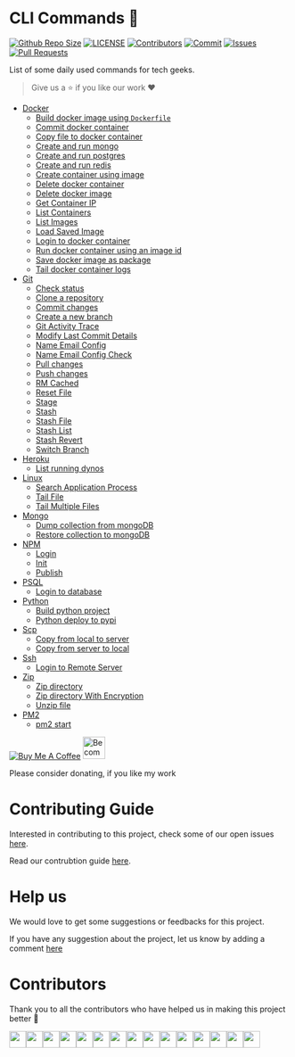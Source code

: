 # CLI Commands :bookmark:

[![Github Repo Size](https://img.shields.io/github/repo-size/arshadkazmi42/ak-cli.svg)](https://github.com/arshadkazmi42/ak-cli)
[![LICENSE](https://img.shields.io/github/license/arshadkazmi42/ak-cli.svg)](https://github.com/arshadkazmi42/ak-cli/LICENSE)
[![Contributors](https://img.shields.io/github/contributors/arshadkazmi42/ak-cli.svg)](https://github.com/arshadkazmi42/ak-cli/graphs/contributors)
[![Commit](https://img.shields.io/github/last-commit/arshadkazmi42/ak-cli.svg)](https://github.com/arshadkazmi42/ak-cli/commits/master)
[![Issues](https://img.shields.io/github/issues/arshadkazmi42/ak-cli.svg)](https://github.com/arshadkazmi42/ak-cli/issues)
[![Pull Requests](https://img.shields.io/github/issues-pr/arshadkazmi42/ak-cli.svg)](https://github.com/arshadkazmi42/ak-cli/pulls)

List of some daily used commands for tech geeks.

> Give us a :star: if you like our work :heart:

- [Docker](commands/docker#docker-point_left)
    - [Build docker image using `Dockerfile`](commands/docker/docker-build-image-with-dockerfile.md)
    - [Commit docker container](commands/docker/docker-container-commit.md)
    - [Copy file to docker container](commands/docker/docker-cp.md)
    - [Create and run mongo](commands/docker/docker-mongo-create.md)
    - [Create and run postgres](commands/docker/docker-postgres-create.md)
    - [Create and run redis](commands/docker/docker-redis-create.md)
    - [Create container using image](commands/docker/docker-container-create.md)
    - [Delete docker container](commands/docker/docker-container-rm.md)
    - [Delete docker image](commands/docker/docker-image-rm.md)
    - [Get Container IP](commands/docker/docker-container-ip.md)
    - [List Containers](commands/docker/docker-container-list.md)
    - [List Images](commands/docker/docker-images-list.md)
    - [Load Saved Image](commands/docker/docker-load.md)
    - [Login to docker container](commands/docker/docker-login.md)
    - [Run docker container using an image id](commands/docker/docker-run.md)
    - [Save docker image as package](commands/docker/docker-save.md)
    - [Tail docker container logs](commands/docker/docker-logs-tail.md)
- [Git](commands/git#git-point_left)
    - [Check status](commands/git/git-status.md)
    - [Clone a repository](commands/git/git-clone-repo.md)
    - [Commit changes](commands/git/git-commit.md)
    - [Create a new branch](commands/git/git-new-branch.md)
    - [Git Activity Trace](commands/git/git-reflog.md)
    - [Modify Last Commit Details](git-commit-amend.md)
    - [Name Email Config](commands/git/git-name-email-config.md)
    - [Name Email Config Check](commands/git/git-name-email-config-check.md)
    - [Pull changes](commands/git/git-pull.md)
    - [Push changes](commands/git/git-push.md)
    - [RM Cached](commands/git/git-rm-cached.md)
    - [Reset File](commands/git/git-reset.md)
    - [Stage](commands/git/git-stage.md)
    - [Stash](commands/git/git-stash.md)
    - [Stash File](commands/git/git-stash-file.md)
    - [Stash List](commands/git/git-stash-list.md)
    - [Stash Revert](commands/git/git-stash-revert.md)
    - [Switch Branch](commands/git/git-switch-branch.md)
- [Heroku](commands/heroku#heroku-point_left)
    - [List running dynos](commands/heroku/heroku-ps.md)
- [Linux](commands/linux#linux-point_left)
    - [Search Application Process](commands/linux/search-application-process.md)
    - [Tail File](commands/linux/tail-one-file.md)
    - [Tail Multiple Files](commands/linux/tail-multiple-files.md)
- [Mongo](commands/mongo#mongo-point_left)
    - [Dump collection from mongoDB](commands/mongo/mongo-dump-collection.md)
    - [Restore collection to mongoDB](commands/mongo/mongo-restore-collection.md)
- [NPM](commands/npm#npm-point_left)
    - [Login](commands/npm/npm-login.md)
    - [Init](commands/npm/npm-init.md)
    - [Publish](commands/npm/npm-publish.md)
- [PSQL](commands/psql#psql-point_left)
    - [Login to database](commands/psql/login-database.md)
- [Python](commands/python#python-point_left)
    - [Build python project](commands/python/python-build.md)
    - [Python deploy to pypi](commands/python/python-deploy-pypi.md)
- [Scp](commands/scp#scp-point_left)
    - [Copy from local to server](commands/scp/scp-local-to-server.md)
    - [Copy from server to local](commands/scp/scp-server-to-local.md)
- [Ssh](commands/ssh#ssh-point_left)
    - [Login to Remote Server](commands/ssh/ssh-server.md)
- [Zip](commands/zip#zip-point_left)
    - [Zip directory](commands/zip/zip-command.md)
    - [Zip directory With Encryption](commands/zip/zip-command-encryption.md)
    - [Unzip file](commands/zip/unzip-command.md)
- [PM2](commands/pm2#pm2-point_left)
    - [pm2 start](commands/pm2/pm2-start.md)

<a href="https://www.buymeacoffee.com/arshadkazmi42" target="_blank"><img src="https://www.buymeacoffee.com/assets/img/custom_images/orange_img.png" alt="Buy Me A Coffee" style="height: auto !important;width: auto !important;" ></a>
<a href="https://www.patreon.com/bePatron?u=15454240" target="_blank"><img src="https://c5.patreon.com/external/logo/become_a_patron_button.png" alt="Become a Patron!" height="40"></a>

Please consider donating, if you like my work

# Contributing Guide
Interested in contributing to this project, check some of our open issues [here](https://github.com/arshadkazmi42/ak-cli/issues).

Read our contrubtion guide [here](CONTRIBUTING.md). 

# Help us
We would love to get some suggestions or feedbacks for this project.

If you have any suggestion about the project, let us know by adding a comment [here](https://github.com/arshadkazmi42/ak-cli/issues/39)

# Contributors

Thank you to all the contributors who have helped us in making this project better 🙌

<a href="https://github.com/arshadkazmi42"><img src="https://github.com/arshadkazmi42.png" width="30" /></a><a href="https://github.com/SakshayMahna"><img src="https://github.com/SakshayMahna.png" width="30" /></a><a href="https://github.com/alpha-gamma"><img src="https://github.com/alpha-gamma.png" width="30" /></a><a href="https://github.com/sinumohan"><img src="https://github.com/sinumohan.png" width="30" /></a><a href="https://github.com/7jones"><img src="https://github.com/7jones.png" width="30" /></a><a href="https://github.com/xFreed0m"><img src="https://github.com/xFreed0m.png" width="30" /></a><a href="https://github.com/iDG772Mn"><img src="https://github.com/iDG772Mn.png" width="30" /></a><a href="https://github.com/ryserCar"><img src="https://github.com/ryserCar.png" width="30" /></a><a href="https://github.com/AmishNick"><img src="https://github.com/AmishNick.png" width="30" /></a><a href="https://github.com/Logik-Dev"><img src="https://github.com/Logik-Dev.png" width="30" /></a><a href="https://github.com/JeremyManuel"><img src="https://github.com/JeremyManuel.png" width="30" /></a><a href="https://github.com/KurtLehnardt"><img src="https://github.com/KurtLehnardt.png" width="30" /></a><a href="https://github.com/marieram"><img src="https://github.com/marieram.png" width="30" /></a><a href="https://github.com/Rafaellarsa"><img src="https://github.com/Rafaellarsa.png" width="30" /></a><a href="https://github.com/ssd71"><img src="https://github.com/ssd71.png" width="30" /></a>
